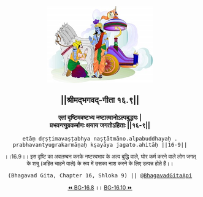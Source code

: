 <center><img src="../../asset/BG.png" alt="#API #bhagavadgitaapi #slok #nodejs #js #api #gitaapi #krishna #hinduism #vedic #ISKCON #shreemadbhagavadgita #technology"/>
<h2>||श्रीमद्‍भगवद्‍-गीता १६.९||</h2>
<h3>एतां दृष्टिमवष्टभ्य नष्टात्मानोऽल्पबुद्धयः |<br/>प्रभवन्त्युग्रकर्माणः क्षयाय जगतोऽहिताः ||१६-९||</h3>
<pre>etāṃ dṛṣṭimavaṣṭabhya naṣṭātmāno.alpabuddhayaḥ .<br/>prabhavantyugrakarmāṇaḥ kṣayāya jagato.ahitāḥ ||16-9||</pre>
<p>।।16.9।। इस दृष्टि का अवलम्बन करके नष्टस्वभाव के अल्प बुद्धि वाले, घोर कर्म करने वाले लोग जगत् के शत्रु (अहित चाहने वाले) के रूप में उसका नाश करने के लिए उत्पन्न होते हैं।।</p>
<pre>(Bhagavad Gita, Chapter 16, Shloka 9) || <a href="https://twitter.com/bhagavadgitaapi">@BhagavadGitaApi</a></pre><a href="../../16/8">⏪  BG-16.8</a><b>        ।।        </b><a href="../../16/10">BG-16.10  ⏩</a></center></center>